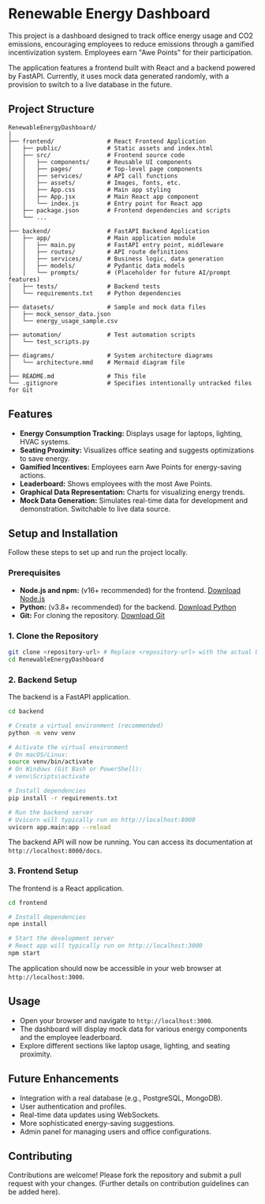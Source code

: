# Renewable Energy Dashboard

This project is a dashboard designed to track office energy usage and CO2 emissions, encouraging employees to reduce emissions through a gamified incentivization system. Employees earn "Awe Points" for their participation.

The application features a frontend built with React and a backend powered by FastAPI. Currently, it uses mock data generated randomly, with a provision to switch to a live database in the future.

## Project Structure

```
RenewableEnergyDashboard/
│
├── frontend/               # React Frontend Application
│   ├── public/             # Static assets and index.html
│   ├── src/                # Frontend source code
│   │   ├── components/     # Reusable UI components
│   │   ├── pages/          # Top-level page components
│   │   ├── services/       # API call functions
│   │   ├── assets/         # Images, fonts, etc.
│   │   ├── App.css         # Main app styling
│   │   ├── App.jsx         # Main React app component
│   │   └── index.js        # Entry point for React app
│   ├── package.json        # Frontend dependencies and scripts
│   └── ...
│
├── backend/                # FastAPI Backend Application
│   ├── app/                # Main application module
│   │   ├── main.py         # FastAPI entry point, middleware
│   │   ├── routes/         # API route definitions
│   │   ├── services/       # Business logic, data generation
│   │   ├── models/         # Pydantic data models
│   │   └── prompts/        # (Placeholder for future AI/prompt features)
│   ├── tests/              # Backend tests
│   └── requirements.txt    # Python dependencies
│
├── datasets/               # Sample and mock data files
│   ├── mock_sensor_data.json
│   └── energy_usage_sample.csv
│
├── automation/             # Test automation scripts
│   └── test_scripts.py
│
├── diagrams/               # System architecture diagrams
│   └── architecture.mmd    # Mermaid diagram file
│
├── README.md               # This file
└── .gitignore              # Specifies intentionally untracked files for Git
```

## Features

*   **Energy Consumption Tracking:** Displays usage for laptops, lighting, HVAC systems.
*   **Seating Proximity:** Visualizes office seating and suggests optimizations to save energy.
*   **Gamified Incentives:** Employees earn Awe Points for energy-saving actions.
*   **Leaderboard:** Shows employees with the most Awe Points.
*   **Graphical Data Representation:** Charts for visualizing energy trends.
*   **Mock Data Generation:** Simulates real-time data for development and demonstration. Switchable to live data source.

## Setup and Installation

Follow these steps to set up and run the project locally.

### Prerequisites

*   **Node.js and npm:** (v16+ recommended) for the frontend. [Download Node.js](https://nodejs.org/)
*   **Python:** (v3.8+ recommended) for the backend. [Download Python](https://www.python.org/)
*   **Git:** For cloning the repository. [Download Git](https://git-scm.com/)

### 1. Clone the Repository

```bash
git clone <repository-url> # Replace <repository-url> with the actual URL
cd RenewableEnergyDashboard
```

### 2. Backend Setup

The backend is a FastAPI application.

```bash
cd backend

# Create a virtual environment (recommended)
python -m venv venv

# Activate the virtual environment
# On macOS/Linux:
source venv/bin/activate
# On Windows (Git Bash or PowerShell):
# venv\Scripts\activate

# Install dependencies
pip install -r requirements.txt

# Run the backend server
# Uvicorn will typically run on http://localhost:8000
uvicorn app.main:app --reload
```
The backend API will now be running. You can access its documentation at `http://localhost:8000/docs`.

### 3. Frontend Setup

The frontend is a React application.

```bash
cd frontend

# Install dependencies
npm install

# Start the development server
# React app will typically run on http://localhost:3000
npm start
```
The application should now be accessible in your web browser at `http://localhost:3000`.

## Usage

*   Open your browser and navigate to `http://localhost:3000`.
*   The dashboard will display mock data for various energy components and the employee leaderboard.
*   Explore different sections like laptop usage, lighting, and seating proximity.

## Future Enhancements

*   Integration with a real database (e.g., PostgreSQL, MongoDB).
*   User authentication and profiles.
*   Real-time data updates using WebSockets.
*   More sophisticated energy-saving suggestions.
*   Admin panel for managing users and office configurations.

## Contributing

Contributions are welcome! Please fork the repository and submit a pull request with your changes.
(Further details on contribution guidelines can be added here).
```
